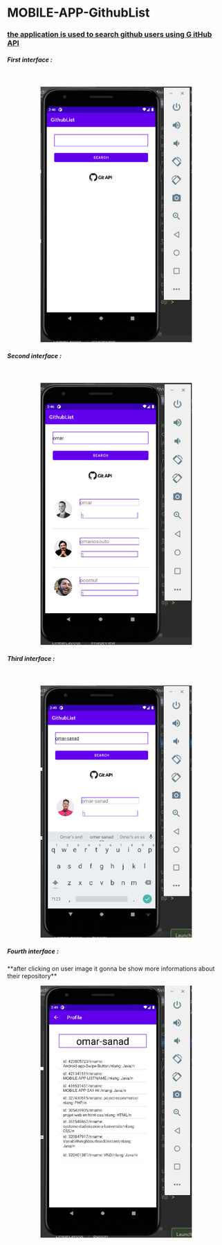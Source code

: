 # MOBILE-APP-GithubList

<h3><u><b>the application is used to search github users using G itHub API </u></b></h3>

<h5>First interface :</h5>
</br>
<p align="center">
  <img src="screens/1.png" width="350" title="hover text">
</p>


<h5>Second interface :</h5>
</br>
<p align="center">
  <img src="screens/2.png" width="350" title="hover text">
</p>

<h5>Third interface :</h5>
</br>

<p align="center">
 <img src="screens/3.png" width="350" title="hover text">
</p>

<h5>Fourth interface : </h5>
**after clicking on user image it gonna be show more informations about their repository**
</br>
<p align="center">
 <img src="screens/4.png" width="350" title="hover text">
</p>



